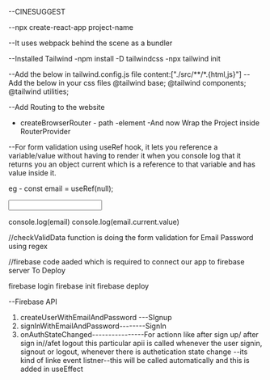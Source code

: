 --CINESUGGEST

--npx create-react-app project-name

--It uses webpack behind the scene as a bundler

--Installed Tailwind
-npm install -D tailwindcss
-npx tailwind init

--Add the below in tailwind.config.js file
content:["./src/**/*.{html,js}"]
--Add the below in your css files
@tailwind base;
@tailwind components;
@tailwind utilities;

--Add Routing to the website

- createBrowserRouter - path
  -element
  -And now Wrap the Project inside RouterProvider

--For form validation using useRef hook, it lets you reference a variable/value without having to render it
when you console log that it returns you an object current which is a reference to that variable and has value inside it.

eg - const email = useRef(null);

<input ref={email} type="text">

console.log(email)
console.log(email.current.value)

//checkValidData function is doing the form validation for Email Password using regex

//firebase code aaded which is required to connect our app to firebase server
To Deploy

firebase login
firebase init
firebase deploy

--Firebase API

1. createUserWithEmailAndPassword ---SIgnup
2. signInWithEmailAndPassword--------SignIn
3. onAuthStateChanged----------------For actionn like after sign up/ after sign in//afet logout
   this particular apii is called whenever the user signin, signout or logout, whenever there is authetication state change --its kind of linke event listner--this will be called automatically
   and this is added in useEffect
